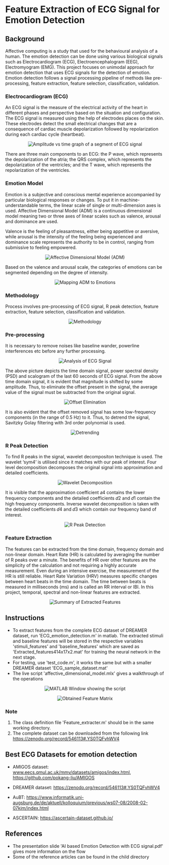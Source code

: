 # Feature Extraction of ECG Signal for Emotion Detection

## Background 
Affective computing is a study that used for the behavioural analysis of a human. The emotion detection can be done using various biological signals such as Electrocardiogram (ECG), Electroencephalogram (EEG), Electromyogram (EMG). This project focuses on unimodal approach for emotion detection that uses ECG signals for the detection of emotion. Emotion detection follows a signal processing pipeline of methods like pre-processing, feature extraction, feature selection, classification, validation.

### Electrocardiogram (ECG)

An ECG signal is the measure of the electrical activity of the heart in different phases and perspective based on the situation and configuration. The ECG signal is measured using the help of electrodes places on the skin. These electrodes detect the small electrical changes that are a  consequence of cardiac muscle depolarization followed by repolarization during each cardiac cycle (heartbeat).

<p align="center">
  <img src="./assets/ecg_signal.png" title="Amplitude vs time graph of a segment of ECG signal">
</p>

There are three main components to an ECG: the P wave, which represents the  depolarization of the atria; the QRS complex, which represents the depolarization of the ventricles;  and the T wave, which represents the repolarization of the ventricles.

### Emotion Model 
Emotion is a subjective and conscious mental experience accompanied by particular biological responses or changes. To put it in machine-understandable terms, the linear scale of single or multi-dimension axes is used. Affective Dimensional Model (ADM) is a continuous dimensional model meaning two or three axes of linear scales such as valence, arousal and dominance are used.

Valence is the feeling of pleasantness, either being appetitive or aversive, while arousal is the intensity of the feeling being experienced and dominance scale represents the authority to be in control, ranging from submissive to feeling empowered.

<p align="center">
  <img src="./assets/affective_dimensional_model.jpg" title="Affective Dimensional Model (ADM)">
</p>

Based on the  valence and arousal scale, the categories of emotions can be segmented depending on the degree of  intensity.

<p align="center">
  <img src="./assets/mapping_ADM_to_emotions.jpg" title="Mapping ADM to Emotions">
</p>

### Methodology
Process involves pre-processing of ECG signal, R peak detection, feature extraction, feature selection, classification and validation.

<p align="center">
  <img src="./assets/methodology.png" title="Methodology">
</p>

### Pre-processing
It is necessary to remove noises like baseline wander, powerline interferences etc before any further processing. 

<p align="center">
  <img src="./assets/analysis_of_ecg_signal.jpg" title="Analysis of ECG Signal">
</p>

The above picture depicts the time domain signal, power spectral density (PSD) and scalogram of the last 60 seconds of ECG signal. From the above time domain signal, it is evident that magnitude is shifted by some amplitude. Thus, to eliminate the offset present in the signal, the average value of the signal must be subtracted from the original signal.

<p align="center">
  <img src="./assets/offset_elimination.jpg" title="Offset Elimination">
</p>

It is also evident that the offset removed signal has some low-frequency components (in the range of 0.5 Hz) to it. Thus, to detrend the signal, Savitzky Golay filtering with 3rd order polynomial is used.

<p align="center">
  <img src="./assets/detrending.jpg" title="Detrending">
</p>

### R Peak Detection
To find R peaks in the signal, wavelet decompositon technique is used. The wavelet ‘sym4’ is utilised since it matches with our peak of interest. Four level decomposition decomposes the original signal into approximation and detailed coefficients.

<p align="center">
  <img src="./assets/wavelet_decomposition.jpg" title="Wavelet Decomposition">
</p>

It is visible that the approximation coefficient 𝑎4 contains the lower frequency components and the detailed coefficients 𝑑2 and 𝑑1 contain the high frequency components. Inverse wavelet decomposition is taken with the detailed coefficients 𝑑4 and 𝑑3 which contain our frequency band of interest.

<p align="center">
  <img src="./assets/r_peak_detection.jpg" title="R Peak Detection">
</p>

### Feature Extraction
The features can be extracted from the time domain, frequency domain and non-linear domain. Heart Rate (HR) is calculated by averaging the number of R peaks over a minute. The benefits of HR over other features are the simplicity of the calculation and not requiring a highly  accurate measurement. Even during an intensive exercise, the measurement of the HR is still reliable. Heart Rate Variation (HRV) measures specific changes between heart beats in the time domain. The time between beats is  measured in milliseconds (ms) and is called an RR interval or IBI. In this project, temporal, spectral and non-linear features are extracted. 

<p align="center">
  <img src="./assets/summary_of_extracted_features.jpg" title="Summary of Extracted Features">
</p>

## Instructions 
- To extract features from the complete ECG dataset of DREAMER dataset, run 'ECG_emotion_detection.m' in matlab. The extracted stimuli and baseline features will be stored in the respective variables 'stimuli_features' and 'baseline_features' which are saved as 'Extracted_features414x17x2.mat' for training the neural network in the next stage.
- For testing, use 'test_code.m', it works the same but with a smaller DREAMER dataset 'ECG_sample_dataset.mat'
- The live script 'affective_dimensional_model.mlx' gives a walkthrough of the operations

<p align="center">
  <img src="./assets/matlab_window_with_code.jpg" title="MATLAB Window showing the script">
</p>

<p align="center">
  <img src="./assets/obtained_feature_matrix.jpg" title="Obtained Feature Matrix">
</p>

### Note
1) The class definition file 'Feature_extracter.m' should be in the same working directory.
2) The complete dataset can be downloaded from the following link https://zenodo.org/record/546113#.YS0TQFvhWV4
 
## Best ECG Datasets for emotion detection

- AMIGOS dataset: 
www.eecs.qmul.ac.uk/mmv/datasets/amigos/index.html, 
https://github.com/pokang-liu/AMIGOS

- DREAMER dataset:
https://zenodo.org/record/546113#.YS0TQFvhWV4

- AuBT:
https://www.informatik.uni-augsburg.de/de/aktuell/kolloquium/previous/ws07-08/2008-02-07kim/index.html

- ASCERTAIN:
https://ascertain-dataset.github.io/

## References 

- The presentation slide 'AI based Emotion Detection with ECG signal.pdf' gives more information on the flow
- Some of the reference articles can be found in the child directory
